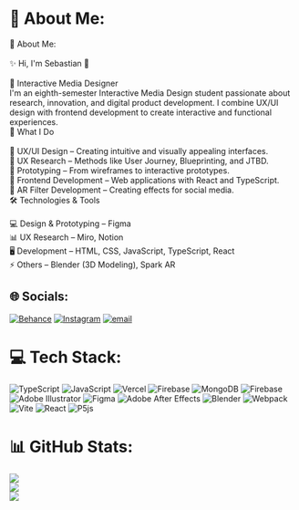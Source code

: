 # 💫 About Me:
💫 About Me:<br><br>✨ Hi, I'm Sebastian 👋<br><br>🎨 Interactive Media Designer<br>I'm an eighth-semester Interactive Media Design student passionate about research, innovation, and digital product development. I combine UX/UI design with frontend development to create interactive and functional experiences.<br>🚀 What I Do<br><br>🔹 UX/UI Design – Creating intuitive and visually appealing interfaces.<br>🔹 UX Research – Methods like User Journey, Blueprinting, and JTBD.<br>🔹 Prototyping – From wireframes to interactive prototypes.<br>🔹 Frontend Development – Web applications with React and TypeScript.<br>🔹 AR Filter Development – Creating effects for social media.<br>🛠 Technologies & Tools<br><br>💻 Design & Prototyping – Figma<br>📊 UX Research – Miro, Notion<br>🖥 Development – HTML, CSS, JavaScript, TypeScript, React<br>⚡ Others – Blender (3D Modeling), Spark AR


## 🌐 Socials:
[![Behance](https://img.shields.io/badge/Behance-1769ff?logo=behance&logoColor=white)](https://behance.net/sebastigonzale106) [![Instagram](https://img.shields.io/badge/Instagram-%23E4405F.svg?logo=Instagram&logoColor=white)](https://instagram.com/@sebasg819) [![email](https://img.shields.io/badge/Email-D14836?logo=gmail&logoColor=white)](mailto:sebasgonzalez819@gmail.com) 

# 💻 Tech Stack:
![TypeScript](https://img.shields.io/badge/typescript-%23007ACC.svg?style=for-the-badge&logo=typescript&logoColor=white) ![JavaScript](https://img.shields.io/badge/javascript-%23323330.svg?style=for-the-badge&logo=javascript&logoColor=%23F7DF1E) ![Vercel](https://img.shields.io/badge/vercel-%23000000.svg?style=for-the-badge&logo=vercel&logoColor=white) ![Firebase](https://img.shields.io/badge/firebase-%23039BE5.svg?style=for-the-badge&logo=firebase) ![MongoDB](https://img.shields.io/badge/MongoDB-%234ea94b.svg?style=for-the-badge&logo=mongodb&logoColor=white) ![Firebase](https://img.shields.io/badge/firebase-a08021?style=for-the-badge&logo=firebase&logoColor=ffcd34) ![Adobe Illustrator](https://img.shields.io/badge/adobe%20illustrator-%23FF9A00.svg?style=for-the-badge&logo=adobe%20illustrator&logoColor=white) ![Figma](https://img.shields.io/badge/figma-%23F24E1E.svg?style=for-the-badge&logo=figma&logoColor=white) ![Adobe After Effects](https://img.shields.io/badge/Adobe%20After%20Effects-9999FF.svg?style=for-the-badge&logo=Adobe%20After%20Effects&logoColor=white) ![Blender](https://img.shields.io/badge/blender-%23F5792A.svg?style=for-the-badge&logo=blender&logoColor=white) ![Webpack](https://img.shields.io/badge/webpack-%238DD6F9.svg?style=for-the-badge&logo=webpack&logoColor=black) ![Vite](https://img.shields.io/badge/vite-%23646CFF.svg?style=for-the-badge&logo=vite&logoColor=white) ![React](https://img.shields.io/badge/react-%2320232a.svg?style=for-the-badge&logo=react&logoColor=%2361DAFB) ![P5js](https://img.shields.io/badge/p5.js-ED225D?style=for-the-badge&logo=p5.js&logoColor=FFFFFF)
# 📊 GitHub Stats:
![](https://github-readme-stats.vercel.app/api?username=SebasG819&theme=shadow_blue&hide_border=true&include_all_commits=false&count_private=false)<br/>
![](https://github-readme-streak-stats.herokuapp.com/?user=SebasG819&theme=shadow_blue&hide_border=true)<br/>
![](https://github-readme-stats.vercel.app/api/top-langs/?username=SebasG819&theme=shadow_blue&hide_border=true&include_all_commits=false&count_private=false&layout=compact)

<!-- Proudly created with GPRM ( https://gprm.itsvg.in ) -->